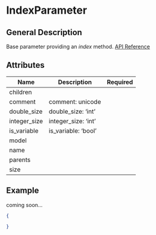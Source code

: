 # IndexParameter

## General Description

Base parameter providing an _index_ method. [API Reference](https://pywr.github.io/pywr-docs/master/api/generated/pywr.parameters.IndexParameter.html)

## Attributes

| Name          | Description          | Required |
| ------------- | -------------------- | -------- |
| children      |                      |          |
| comment       | comment: unicode     |          |
| double\_size  | double\_size: ‘int’  |          |
| integer\_size | integer\_size: ‘int’ |          |
| is\_variable  | is\_variable: ‘bool’ |          |
| model         |                      |          |
| name          |                      |          |
| parents       |                      |          |
| size          |                      |          |

## Example

coming soon...

```json
{

}
```
